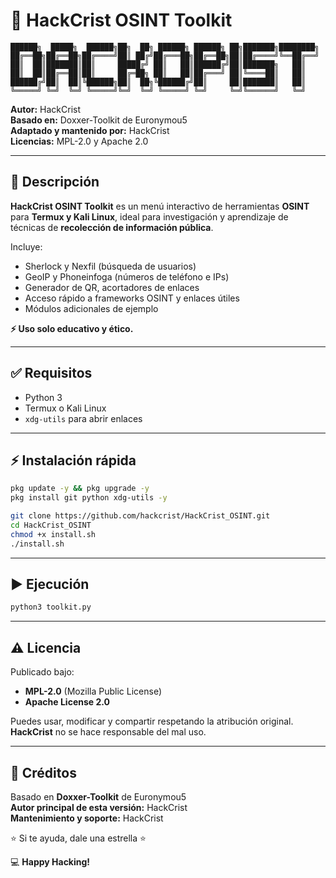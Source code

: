 # 🚀 HackCrist OSINT Toolkit

```
██████╗  █████╗  ██████╗██╗  ██╗ ██████╗ ██████╗ ██╗███████╗████████╗
██╔══██╗██╔══██╗██╔════╝██║ ██╔╝██╔═══██╗██╔══██╗██║██╔════╝╚══██╔══╝
██║  ██║███████║██║     █████╔╝ ██║   ██║██████╔╝██║███████╗   ██║   
██║  ██║██╔══██║██║     ██╔═██╗ ██║   ██║██╔═══╝ ██║╚════██║   ██║   
██████╔╝██║  ██║╚██████╗██║  ██╗╚██████╔╝██║     ██║███████║   ██║   
╚═════╝ ╚═╝  ╚═╝ ╚═════╝╚═╝  ╚═╝ ╚═════╝ ╚═╝     ╚═╝╚══════╝   ╚═╝   
```

**Autor:** HackCrist  
**Basado en:** Doxxer-Toolkit de Euronymou5  
**Adaptado y mantenido por:** HackCrist  
**Licencias:** MPL-2.0 y Apache 2.0

---

## 📌 Descripción

**HackCrist OSINT Toolkit** es un menú interactivo de herramientas **OSINT** para **Termux y Kali Linux**, ideal para investigación y aprendizaje de técnicas de **recolección de información pública**.

Incluye:
- Sherlock y Nexfil (búsqueda de usuarios)
- GeoIP y Phoneinfoga (números de teléfono e IPs)
- Generador de QR, acortadores de enlaces
- Acceso rápido a frameworks OSINT y enlaces útiles
- Módulos adicionales de ejemplo

**⚡ Uso solo educativo y ético.**

---

## ✅ Requisitos

- Python 3
- Termux o Kali Linux
- `xdg-utils` para abrir enlaces

---

## ⚡ Instalación rápida

```bash
pkg update -y && pkg upgrade -y
pkg install git python xdg-utils -y

git clone https://github.com/hackcrist/HackCrist_OSINT.git
cd HackCrist_OSINT
chmod +x install.sh
./install.sh
```

---

## ▶️ Ejecución

```bash
python3 toolkit.py
```

---

## ⚠️ Licencia

Publicado bajo:  
- **MPL-2.0** (Mozilla Public License)  
- **Apache License 2.0**

Puedes usar, modificar y compartir respetando la atribución original.  
**HackCrist** no se hace responsable del mal uso.

---

## 🙌 Créditos

Basado en **Doxxer-Toolkit** de Euronymou5  
**Autor principal de esta versión:** HackCrist  
**Mantenimiento y soporte:** HackCrist

⭐ Si te ayuda, dale una estrella ⭐

💻 **Happy Hacking!**
